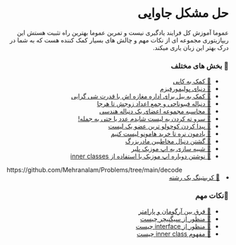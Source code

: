 <h1 style="text-align: right;direction: rtl;" dir="rtl">حل مشکل جاوایی</h1>

<p style="text-align: right;direction: rtl;" dir="rtl">عموما آموزش کل فرایند یادگیری نیست و تمرین عموما بهترین راه تثبیت هستش این ریپازیتوری مجموعه ای از نکات مهم و چالش های بسیار کمک کننده هست که به شما در درک بهتر این زبان یاری میکند.</p>


<h3 style="text-align: right;direction: rtl;" dir="rtl">🔰 بخش های مختلف</h3>
<ul dir="rtl">
    <li dir="rtl" style="text-align: right;direction: rtl;"><a dir="rtl" target="_blank" href="https://github.com/Mehranalam/Quera/tree/main/HellpToCapy">💠
      کمک به کاپی</a></li> <li dir="rtl" style="text-align: right;direction: rtl;"><a dir="rtl" target="_blank" href="https://github.com/Mehranalam/Quera/tree/main/StringCrypting">💠
دنیای پولیمورفیزم</a></li><li dir="rtl" style="text-align: right;direction: rtl;"><a dir="rtl" target="_blank" href="https://github.com/Mehranalam/Problems/tree/main/MangingBillsBurgers">💠
کمک به بیل برای اداره مغازه اش با قدرت شی گرایی</a></li><li dir="rtl" style="text-align: right;direction: rtl;"><a dir="rtl" target="_blank" href="https://github.com/Mehranalam/Fibonacci-SEN/tree/main/JAVA">💠
دنباله فیبوناچی و جمع اعداد زوجش تا هرجا</a></li><li dir="rtl" style="text-align: right;direction: rtl;"><a dir="rtl" target="_blank" href="https://github.com/Mehranalam/Problems/tree/main/Sn">💠
محاسبه مجموعه اعضای یک دنباله هندسی</a></li><li dir="rtl" style="text-align: right;direction: rtl;"><a dir="rtl" target="_blank" href="https://github.com/Mehranalam/Problems/tree/main/Reverse%20Array">💠
سرو ته کردن یه لیست شایدم عدد یا حتی یه جمله!</a></li><li dir="rtl" style="text-align: right;direction: rtl;"><a dir="rtl" target="_blank" href="https://github.com/Mehranalam/Problems/tree/main/MinArray">💠
 پیدا کردن کوچولو ترین عضو یک لیست</a></li><li dir="rtl" style="text-align: right;direction: rtl;"><a dir="rtl" target="_blank" href="https://github.com/Mehranalam/Problems/tree/main/BuyingList">💠
 یادمون نره تا خرید هامونو لیست کنیم</a></li><li dir="rtl" style="text-align: right;direction: rtl;"><a dir="rtl" target="_blank" href="https://github.com/Mehranalam/Problems/tree/main/appcontact">💠
 گشتن دنبال مخاطبین مادربزرگ</a></li><li dir="rtl" style="text-align: right;direction: rtl;"><a dir="rtl" target="_blank" href="https://github.com/Mehranalam/Problems/tree/main/MusicApp">💠
    شبیه سازی یه اپ موزیک پلیر</a></li><li dir="rtl" style="text-align: right;direction: rtl;"><a dir="rtl" target="_blank" href="https://github.com/Mehranalam/Problems/tree/main/musicAppwithInnerclass">💠
    نوشتن دوباره اپ موزیک با استفاده از inner classes</a></li>
</ul>https://github.com/Mehranalam/Problems/tree/main/decode<li dir="rtl" style="text-align: right;direction: rtl;"><a dir="rtl" target="_blank" href="https://github.com/Mehranalam/Problems/tree/main/decode">💠
    کریپتینگ یک رشته</a></li>
</ul>

<h3 style="text-align: right;direction: rtl;" dir="rtl">🔰نکات مهم</h3>    
<ul dir="rtl">
    <li dir="rtl" style="text-align: right;direction: rtl;"><a dir="rtl" target="_blank" href="https://stackoverflow.com/questions/156767/whats-the-difference-between-an-argument-and-a-parameter">💠
    فرق بین آرگومان و پارامتر</a></li><li dir="rtl" style="text-align: right;direction: rtl;"><a dir="rtl" target="_blank" href="https://www.thoughtco.com/method-signature-2034235">💠
    منظور از سیگنیچر چیست</a></li><li dir="rtl" style="text-align: right;direction: rtl;"><a dir="rtl" target="_blank" href="https://en.wikipedia.org/wiki/Interface_(Java)">💠
    منظور از interface چیست</a></li><li dir="rtl" style="text-align: right;direction: rtl;"><a dir="rtl" target="_blank" href="https://www.w3schools.com/java/java_inner_classes.asp">💠
    مفهوم inner class چیست</a></li>
